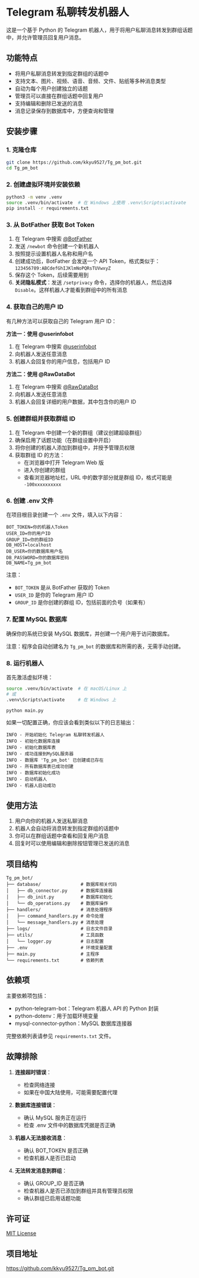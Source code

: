 # Telegram 私聊转发机器人

这是一个基于 Python 的 Telegram 机器人，用于将用户私聊消息转发到群组话题中，并允许管理员回复用户消息。

## 功能特点

- 将用户私聊消息转发到指定群组的话题中
- 支持文本、图片、视频、语音、音频、文件、贴纸等多种消息类型
- 自动为每个用户创建独立的话题
- 管理员可以直接在群组话题中回复用户
- 支持编辑和删除已发送的消息
- 消息记录保存到数据库中，方便查询和管理

## 安装步骤

### 1. 克隆仓库

```bash
git clone https://github.com/kkyu9527/Tg_pm_bot.git
cd Tg_pm_bot
```

### 2. 创建虚拟环境并安装依赖

```bash
python3 -m venv .venv
source .venv/bin/activate  # 在 Windows 上使用 .venv\Scripts\activate
pip install -r requirements.txt
```

### 3. 从 BotFather 获取 Bot Token

1. 在 Telegram 中搜索 [@BotFather](https://t.me/BotFather)
2. 发送 `/newbot` 命令创建一个新机器人
3. 按照提示设置机器人名称和用户名
4. 创建成功后，BotFather 会发送一个 API Token，格式类似于：`123456789:ABCdefGhIJKlmNoPQRsTUVwxyZ`
5. 保存这个 Token，后续需要用到
6. **关闭隐私模式**：发送 `/setprivacy` 命令，选择你的机器人，然后选择 `Disable`。这样机器人才能看到群组中的所有消息

### 4. 获取自己的用户 ID

有几种方法可以获取自己的 Telegram 用户 ID：

**方法一：使用 @userinfobot**
1. 在 Telegram 中搜索 [@userinfobot](https://t.me/userinfobot)
2. 向机器人发送任意消息
3. 机器人会回复你的用户信息，包括用户 ID

**方法二：使用 @RawDataBot**
1. 在 Telegram 中搜索 [@RawDataBot](https://t.me/RawDataBot)
2. 向机器人发送任意消息
3. 机器人会回复详细的用户数据，其中包含你的用户 ID

### 5. 创建群组并获取群组 ID

1. 在 Telegram 中创建一个新的群组（建议创建超级群组）
2. 确保启用了话题功能（在群组设置中开启）
3. 将你创建的机器人添加到群组中，并授予管理员权限
4. 获取群组 ID 的方法：
   - 在浏览器中打开 Telegram Web 版
   - 进入你创建的群组
   - 查看浏览器地址栏，URL 中的数字部分就是群组 ID，格式可能是 `-100xxxxxxxxxx`

### 6. 创建 .env 文件

在项目根目录创建一个 `.env` 文件，填入以下内容：

```
BOT_TOKEN=你的机器人Token
USER_ID=你的用户ID
GROUP_ID=你的群组ID
DB_HOST=localhost
DB_USER=你的数据库用户名
DB_PASSWORD=你的数据库密码
DB_NAME=Tg_pm_bot
```

注意：
- `BOT_TOKEN` 是从 BotFather 获取的 Token
- `USER_ID` 是你的 Telegram 用户 ID
- `GROUP_ID` 是你创建的群组 ID，包括前面的负号（如果有）

### 7. 配置 MySQL 数据库

确保你的系统已安装 MySQL 数据库，并创建一个用户用于访问数据库。

注意：程序会自动创建名为 `Tg_pm_bot` 的数据库和所需的表，无需手动创建。

### 8. 运行机器人

首先激活虚拟环境：

```bash
source .venv/bin/activate  # 在 macOS/Linux 上
# 或
.venv\Scripts\activate     # 在 Windows 上
```

```bash
python main.py
```

如果一切配置正确，你应该会看到类似以下的日志输出：

```
INFO - 开始初始化 Telegram 私聊转发机器人
INFO - 初始化数据库连接
INFO - 初始化数据库表
INFO - 成功连接到MySQL服务器
INFO - 数据库 'Tg_pm_bot' 已创建或已存在
INFO - 所有数据库表已成功创建
INFO - 数据库初始化成功
INFO - 启动机器人
INFO - 机器人启动成功
```

## 使用方法

1. 用户向你的机器人发送私聊消息
2. 机器人会自动将消息转发到指定群组的话题中
3. 你可以在群组话题中查看和回复用户消息
4. 回复时可以使用编辑和删除按钮管理已发送的消息

## 项目结构

```
Tg_pm_bot/
├── database/               # 数据库相关代码
│   ├── db_connector.py     # 数据库连接器
│   ├── db_init.py          # 数据库初始化
│   └── db_operations.py    # 数据库操作
├── handlers/               # 消息处理程序
│   ├── command_handlers.py # 命令处理
│   └── message_handlers.py # 消息处理
├── logs/                   # 日志文件目录
├── utils/                  # 工具函数
│   └── logger.py           # 日志配置
├── .env                    # 环境变量配置
├── main.py                 # 主程序
└── requirements.txt        # 依赖列表
```

## 依赖项

主要依赖项包括：

- python-telegram-bot：Telegram 机器人 API 的 Python 封装
- python-dotenv：用于加载环境变量
- mysql-connector-python：MySQL 数据库连接器

完整依赖列表请参见 `requirements.txt` 文件。

## 故障排除

1. **连接超时错误**：
   - 检查网络连接
   - 如果在中国大陆使用，可能需要配置代理

2. **数据库连接错误**：
   - 确认 MySQL 服务正在运行
   - 检查 .env 文件中的数据库凭据是否正确

3. **机器人无法接收消息**：
   - 确认 BOT_TOKEN 是否正确
   - 检查机器人是否已启动

4. **无法转发消息到群组**：
   - 确认 GROUP_ID 是否正确
   - 检查机器人是否已添加到群组并具有管理员权限
   - 确认群组已启用话题功能

## 许可证

[MIT License](https://github.com/kkyu9527/Tg_pm_bot/blob/main/LICENSE)

## 项目地址

https://github.com/kkyu9527/Tg_pm_bot.git
